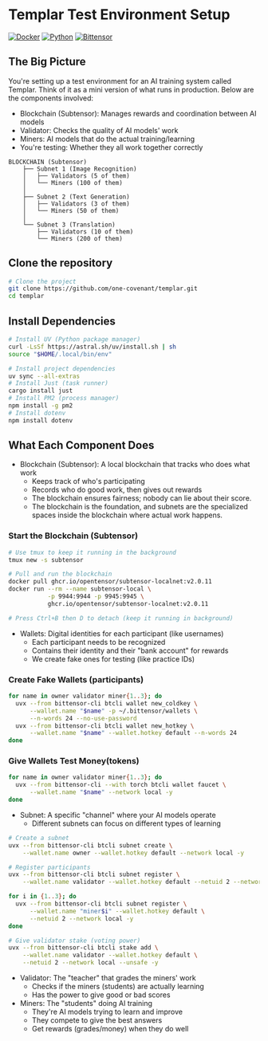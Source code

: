 # Templar Test Environment Setup

[![Docker](https://img.shields.io/badge/Docker-2496ED?style=for-the-badge&logo=docker&logoColor=white)](https://www.docker.com/)
[![Python](https://img.shields.io/badge/Python-3776AB?style=for-the-badge&logo=python&logoColor=white)](https://www.python.org/)
[![Bittensor](https://img.shields.io/badge/Bittensor-000000?style=for-the-badge&logo=bitcoin&logoColor=white)](https://bittensor.com/)

## The Big Picture
You're setting up a test environment for an AI training system called Templar. Think of it as a mini version of what runs in production. Below are the components involved:
- Blockchain (Subtensor): Manages rewards and coordination between AI models
- Validator: Checks the quality of AI models' work
- Miners: AI models that do the actual training/learning
- You're testing: Whether they all work together correctly
```
BLOCKCHAIN (Subtensor)
    ├── Subnet 1 (Image Recognition)
    │   ├── Validators (5 of them)
    │   └── Miners (100 of them)
    │
    ├── Subnet 2 (Text Generation)
    │   ├── Validators (3 of them)
    │   └── Miners (50 of them)
    │
    └── Subnet 3 (Translation)
        ├── Validators (10 of them)
        └── Miners (200 of them)
```

## Clone the repository
```bash
# Clone the project
git clone https://github.com/one-covenant/templar.git
cd templar
```
## Install Dependencies
```bash
# Install UV (Python package manager)
curl -LsSf https://astral.sh/uv/install.sh | sh
source "$HOME/.local/bin/env"

# Install project dependencies
uv sync --all-extras
# Install Just (task runner)
cargo install just
# Install PM2 (process manager) 
npm install -g pm2
# Install dotenv
npm install dotenv
```

## What Each Component Does
- Blockchain (Subtensor): A local blockchain that tracks who does what work
  - Keeps track of who's participating
  - Records who do good work, then gives out rewards
  - The blockchain ensures fairness; nobody can lie about their score.
  - The blockchain is the foundation, and subnets are the specialized spaces inside the blockchain where actual work happens.
### Start the Blockchain (Subtensor)
```bash
# Use tmux to keep it running in the background
tmux new -s subtensor

# Pull and run the blockchain
docker pull ghcr.io/opentensor/subtensor-localnet:v2.0.11
docker run --rm --name subtensor-local \
           -p 9944:9944 -p 9945:9945 \
           ghcr.io/opentensor/subtensor-localnet:v2.0.11

# Press Ctrl+B then D to detach (keep it running in background)
```
- Wallets: Digital identities for each participant (like usernames)
  - Each participant needs to be recognized
  - Contains their identity and their "bank account" for rewards
  - We create fake ones for testing (like practice IDs)
### Create Fake Wallets (participants)
```bash
for name in owner validator miner{1..3}; do
  uvx --from bittensor-cli btcli wallet new_coldkey \
      --wallet.name "$name" -p ~/.bittensor/wallets \
      --n-words 24 --no-use-password
  uvx --from bittensor-cli btcli wallet new_hotkey \
      --wallet.name "$name" --wallet.hotkey default --n-words 24
done
```
### Give Wallets Test Money(tokens)
```bash
for name in owner validator miner{1..3}; do
  uvx --from bittensor-cli --with torch btcli wallet faucet \
      --wallet.name "$name" --network local -y
done
```

- Subnet: A specific "channel" where your AI models operate
  - Different subnets can focus on different types of learning
```bash
# Create a subnet
uvx --from bittensor-cli btcli subnet create \
    --wallet.name owner --wallet.hotkey default --network local -y

# Register participants
uvx --from bittensor-cli btcli subnet register \
    --wallet.name validator --wallet.hotkey default --netuid 2 --network local -y

for i in {1..3}; do
  uvx --from bittensor-cli btcli subnet register \
      --wallet.name "miner$i" --wallet.hotkey default \
      --netuid 2 --network local -y
done

# Give validator stake (voting power)
uvx --from bittensor-cli btcli stake add \
    --wallet.name validator --wallet.hotkey default \
    --netuid 2 --network local --unsafe -y
```

- Validator: The "teacher" that grades the miners' work
  - Checks if the miners (students) are actually learning
  - Has the power to give good or bad scores
- Miners: The "students" doing AI training
  - They're AI models trying to learn and improve
  - They compete to give the best answers
  - Get rewards (grades/money) when they do well
